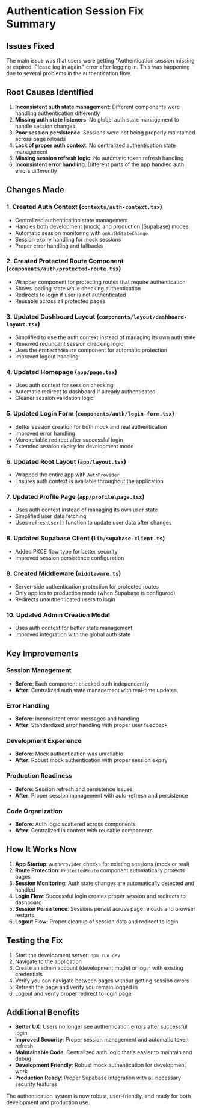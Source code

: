 # Authentication Session Fix Summary

## Issues Fixed

The main issue was that users were getting "Authentication session missing or expired. Please log in again." error after logging in. This was happening due to several problems in the authentication flow.

## Root Causes Identified

1. **Inconsistent auth state management**: Different components were handling authentication differently
2. **Missing auth state listeners**: No global auth state management to handle session changes
3. **Poor session persistence**: Sessions were not being properly maintained across page reloads
4. **Lack of proper auth context**: No centralized authentication state management
5. **Missing session refresh logic**: No automatic token refresh handling
6. **Inconsistent error handling**: Different parts of the app handled auth errors differently

## Changes Made

### 1. Created Auth Context (`contexts/auth-context.tsx`)
- Centralized authentication state management
- Handles both development (mock) and production (Supabase) modes
- Automatic session monitoring with `onAuthStateChange`
- Session expiry handling for mock sessions
- Proper error handling and fallbacks

### 2. Created Protected Route Component (`components/auth/protected-route.tsx`)
- Wrapper component for protecting routes that require authentication
- Shows loading state while checking authentication
- Redirects to login if user is not authenticated
- Reusable across all protected pages

### 3. Updated Dashboard Layout (`components/layout/dashboard-layout.tsx`)
- Simplified to use the auth context instead of managing its own auth state
- Removed redundant session checking logic
- Uses the `ProtectedRoute` component for automatic protection
- Improved logout handling

### 4. Updated Homepage (`app/page.tsx`)
- Uses auth context for session checking
- Automatic redirect to dashboard if already authenticated
- Cleaner session validation logic

### 5. Updated Login Form (`components/auth/login-form.tsx`)
- Better session creation for both mock and real authentication
- Improved error handling
- More reliable redirect after successful login
- Extended session expiry for development mode

### 6. Updated Root Layout (`app/layout.tsx`)
- Wrapped the entire app with `AuthProvider`
- Ensures auth context is available throughout the application

### 7. Updated Profile Page (`app/profile\page.tsx`)
- Uses auth context instead of managing its own user state
- Simplified user data fetching
- Uses `refreshUser()` function to update user data after changes

### 8. Updated Supabase Client (`lib/supabase-client.ts`)
- Added PKCE flow type for better security
- Improved session persistence configuration

### 9. Created Middleware (`middleware.ts`)
- Server-side authentication protection for protected routes
- Only applies to production mode (when Supabase is configured)
- Redirects unauthenticated users to login

### 10. Updated Admin Creation Modal
- Uses auth context for better state management
- Improved integration with the global auth state

## Key Improvements

### Session Management
- **Before**: Each component checked auth independently
- **After**: Centralized auth state management with real-time updates

### Error Handling
- **Before**: Inconsistent error messages and handling
- **After**: Standardized error handling with proper user feedback

### Development Experience
- **Before**: Mock authentication was unreliable
- **After**: Robust mock authentication with proper session expiry

### Production Readiness
- **Before**: Session refresh and persistence issues
- **After**: Proper session management with auto-refresh and persistence

### Code Organization
- **Before**: Auth logic scattered across components
- **After**: Centralized in context with reusable components

## How It Works Now

1. **App Startup**: `AuthProvider` checks for existing sessions (mock or real)
2. **Route Protection**: `ProtectedRoute` component automatically protects pages
3. **Session Monitoring**: Auth state changes are automatically detected and handled
4. **Login Flow**: Successful login creates proper session and redirects to dashboard
5. **Session Persistence**: Sessions persist across page reloads and browser restarts
6. **Logout Flow**: Proper cleanup of session data and redirect to login

## Testing the Fix

1. Start the development server: `npm run dev`
2. Navigate to the application
3. Create an admin account (development mode) or login with existing credentials
4. Verify you can navigate between pages without getting session errors
5. Refresh the page and verify you remain logged in
6. Logout and verify proper redirect to login page

## Additional Benefits

- **Better UX**: Users no longer see authentication errors after successful login
- **Improved Security**: Proper session management and automatic token refresh
- **Maintainable Code**: Centralized auth logic that's easier to maintain and debug
- **Development Friendly**: Robust mock authentication for development work
- **Production Ready**: Proper Supabase integration with all necessary security features

The authentication system is now robust, user-friendly, and ready for both development and production use.

